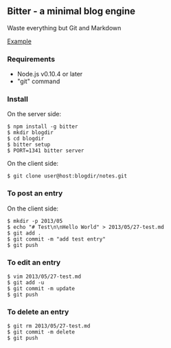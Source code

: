 ## Bitter - a minimal blog engine

Waste everything but Git and Markdown

[Example](http://notes.kyu-mu.net/2013/05/27/markdown_example)

### Requirements

- Node.js v0.10.4 or later
- "git" command

### Install

On the server side:

    $ npm install -g bitter
    $ mkdir blogdir
    $ cd blogdir
    $ bitter setup
    $ PORT=1341 bitter server

On the client side:

    $ git clone user@host:blogdir/notes.git

### To post an entry

On the client side:

    $ mkdir -p 2013/05
    $ echo "# Test\n\nHello World" > 2013/05/27-test.md
    $ git add .
    $ git commit -m "add test entry"
    $ git push

### To edit an entry

    $ vim 2013/05/27-test.md
    $ git add -u
    $ git commit -m update
    $ git push

### To delete an entry

    $ git rm 2013/05/27-test.md
    $ git commit -m delete
    $ git push

